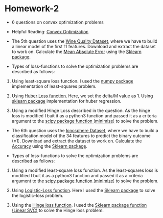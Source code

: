 # Homework-2
 
- 6 questions on convex optimization problems

- Helpful Reading: [Convex Optimization](https://web.stanford.edu/~boyd/cvxbook/)

- The 5th question uses the [Wine Quality Dataset](http://archive.ics.uci.edu/ml/datasets/Wine+Quality), where we have to build a linear model of the first 11 features. Download and extract the dataset to work on. Calculate the [Mean Absolute Error](https://en.wikipedia.org/wiki/Mean_absolute_error) using the [Sklearn package](https://scikit-learn.org/stable/modules/generated/sklearn.metrics.mean_absolute_error.html).

- Types of loss-functions to solve the optimization problems are described as follows:

1. Using least-square loss function. I used the [numpy package](https://numpy.org/doc/stable/reference/generated/numpy.linalg.lstsq.html) implementation of least-squares problem.

2. Using [Huber Loss function](https://en.wikipedia.org/wiki/Huber_loss). Here, we set the delta/M value as 1. Using [sklearn package](http://scikit-learn.org/stable/modules/generated/sklearn.linear_model.HuberRegressor.html) implementation for huber regression.

3. Using a modified Hinge Loss described in the question. As the hinge loss is modified I buit it as a python3 function and passed it as a criteria argument to the [scipy package function (minimize)](https://docs.scipy.org/doc/scipy/reference/generated/scipy.optimize.minimize.html) to solve the problem.

- The 6th question uses the [Ionosphere Dataset](https://archive.ics.uci.edu/ml/datasets/ionosphere), where we have to build a classification model of the 34 features to predict the binary outcome (±1). Download and extract the dataset to work on. Calculate the [Accuracy](https://en.wikipedia.org/wiki/Accuracy_and_precision) using the [Sklearn package](https://scikit-learn.org/stable/modules/generated/sklearn.metrics.accuracy_score.html).

- Types of loss-functions to solve the optimization problems are described as follows:

1. Using a modified least-square loss function. As the least-squares loss is modified I buit it as a python3 function and passed it as a criteria argument to the [scipy package function (minimize)](https://docs.scipy.org/doc/scipy/reference/generated/scipy.optimize.minimize.html) to solve the problem.

2. Using [Logistic-Loss function](https://en.wikipedia.org/wiki/Logistic_regression). Here I used the [Sklearn package](https://scikit-learn.org/stable/modules/generated/sklearn.linear_model.LogisticRegression.html) to solve the logistic-loss problem.

3. Using the [Hinge loss function](https://en.wikipedia.org/wiki/Hinge_loss). I used the [Sklearn package function (Linear SVC)](https://scikit-learn.org/stable/modules/generated/sklearn.svm.LinearSVC.html) to solve the Hinge loss problem.